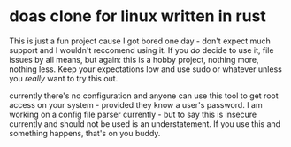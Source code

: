 # doas clone for linux written in rust

This is just a fun project cause I got bored one day - don't expect much support and I wouldn't reccomend using it. If you _do_ decide to use it, file issues by all means, but again: this is a hobby project, nothing more, nothing less. Keep your expectations low and use sudo or whatever unless you _really_ want to try this out.

currently there's no configuration and anyone can use this tool to get root access on your system - provided they know a user's password. I am working on a config file parser currently - but to say this is insecure currently and should not be used is an understatement. If you use this and something happens, that's on you buddy.
